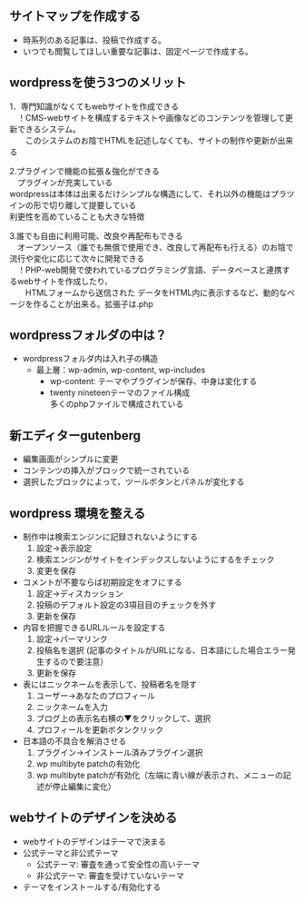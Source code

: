 ﻿## サイトマップを作成する
 - 時系列のある記事は、投稿で作成する。
 - いつでも閲覧してほしい重要な記事は、固定ページで作成する。
 
 ## wordpressを使う3つのメリット
 1．専門知識がなくてもwebサイトを作成できる  
 　！CMS-webサイトを構成するテキストや画像などのコンテンツを管理して更新できるシステム。  
 　　このシステムのお陰でHTMLを記述しなくても、サイトの制作や更新が出来る  
 
 2.プラグインで機能の拡張＆強化ができる  
 　プラグインが充実している  
   wordpressは本体は出来るだけシンプルな構造にして、それ以外の機能はプラツインの形で切り離して提要している  
   利更性を高めていることも大きな特徴  
      
 3.誰でも自由に利用可能、改良や再配布もできる  
 　オープンソース（誰でも無償で使用でき、改良して再配布も行える）のお陰で流行や変化に応じて次々に開発できる  
 　！PHP-web開発で使われているプログラミング言語、データベースと連携するwebサイトを作成したり、  
　　HTMLフォームから送信された データをHTML内に表示するなど、動的なページを作ることが出来る。拡張子は.php  
    
## wordpressフォルダの中は？
- wordpressフォルダ内は入れ子の構造  
   - 最上層：wp-admin, wp-content, wp-includes  
     - wp-content: テーマやプラグインが保存、中身は変化する  
     - twenty nineteenテーマのファイル構成  
       多くのphpファイルで構成されている  
     
## 新エディターgutenberg
   - 編集画面がシンプルに変更
   - コンテンツの挿入がブロックで統一されている
   - 選択したブロックによって、ツールボタンとパネルが変化する
   
## wordpress 環境を整える
   - 制作中は検索エンジンに記録されないようにする  
      1. 設定→表示設定  
      2. 検索エンジンがサイトをインデックスしないようにするをチェック
      3. 変更を保存
   -  コメントが不要ならば初期設定をオフにする  
      1. 設定→ディスカッション
      2. 投稿のデフォルト設定の3項目目のチェックを外す
      3. 更新を保存
   - 内容を把握できるURLルールを設定する
      1. 設定→パーマリンク
      2. 投稿名を選択 (記事のタイトルがURLになる、日本語にした場合エラー発生するので要注意）
      3. 更新を保存
   - 表にはニックネームを表示して、投稿者名を隠す
      1. ユーザー→あなたのプロフィール
      2. ニックネームを入力
      3. ブログ上の表示名右横の▼をクリックして、選択
      4. プロフィールを更新ボタンクリック
   - 日本語の不具合を解消させる
      1. プラグイン→インストール済みプラグイン選択
      2. wp multibyte patchの有効化
      3. wp multibyte patchが有効化（左端に青い線が表示され、メニューの記述が停止編集に変化）
      
## webサイトのデザインを決める
   - webサイトのデザインはテーマで決まる
   - 公式テーマと非公式テーマ
      - 公式テーマ: 審査を通って安全性の高いテーマ
      - 非公式テーマ: 審査を受けていないテーマ
   - テーマをインストールする/有効化する   
 
 
  
